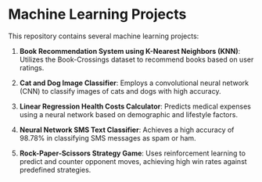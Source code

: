 # Machine Learning Projects

This repository contains several machine learning projects:

1. **Book Recommendation System using K-Nearest Neighbors (KNN)**: Utilizes the Book-Crossings dataset to recommend books based on user ratings.
   
2. **Cat and Dog Image Classifier**: Employs a convolutional neural network (CNN) to classify images of cats and dogs with high accuracy.
   
3. **Linear Regression Health Costs Calculator**: Predicts medical expenses using a neural network based on demographic and lifestyle factors.
   
4. **Neural Network SMS Text Classifier**: Achieves a high accuracy of 98.78% in classifying SMS messages as spam or ham.
   
5. **Rock-Paper-Scissors Strategy Game**: Uses reinforcement learning to predict and counter opponent moves, achieving high win rates against predefined strategies.
